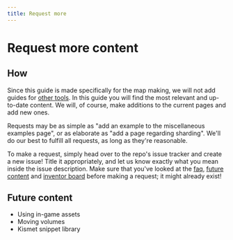 ```yaml
---
title: Request more
---
```

# Request more content

## How

Since this guide is made specifically for the map making, we will not add guides for [other tools](). In this guide you will find the most relevant and up-to-date content. We will, of course, make additions to the current pages and add new ones.

Requests may be as simple as "add an example to the miscellaneous examples page", or as elaborate as "add a page regarding sharding". We'll do our best to fulfill all requests, as long as they're reasonable.

To make a request, simply head over to the repo's issue tracker and create a new issue! Title it appropriately, and let us know exactly what you mean inside the issue description. Make sure that you've looked at the [faq](), [future content]() and [inventor board]() before making a request; it might already exist!

## Future content

* Using in-game assets
* Moving volumes
* Kismet snippet library

